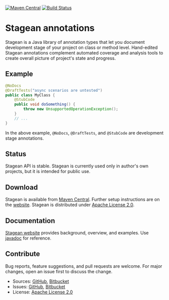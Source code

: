 [![Maven Central](https://img.shields.io/maven-central/v/com.machinezoo.stagean/stagean)](https://search.maven.org/artifact/com.machinezoo.stagean/stagean)
[![Build Status](https://travis-ci.com/robertvazan/stagean.svg?branch=master)](https://travis-ci.com/robertvazan/stagean)

# Stagean annotations #

Stagean is a Java library of annotation types that let you document development stage of your project on class or method level. Hand-edited Stagean annotations complement automated coverage and analysis tools to create overall picture of project's state and progress.

## Example ##

```java
@NoDocs
@DraftTests("async scenarios are untested")
public class MyClass {
    @StubCode
    public void doSomething() {
        throw new UnsupportedOperationException();
    }
    // ...
}
```

In the above example, `@NoDocs`, `@DraftTests`, and `@StubCode` are development stage annotations.

## Status ##

Stagean API is stable. Stagean is currently used only in author's own projects, but it is intended for public use.

## Download ##

Stagean is available from [Maven Central](https://search.maven.org/artifact/com.machinezoo.stagean/stagean). Further setup instructions are on the [website](https://stagean.machinezoo.com/). Stagean is distributed under [Apache License 2.0](LICENSE).

## Documentation ##

[Stagean website](https://stagean.machinezoo.com/) provides background, overview, and examples. Use [javadoc](https://stagean.machinezoo.com/javadoc/com/machinezoo/stagean/package-summary.html) for reference.

## Contribute ##

Bug reports, feature suggestions, and pull requests are welcome. For major changes, open an issue first to discuss the change.

* Sources: [GitHub](https://github.com/robertvazan/stagean), [Bitbucket](https://bitbucket.org/robertvazan/stagean)
* Issues: [GitHub](https://github.com/robertvazan/stagean/issues), [Bitbucket](https://bitbucket.org/robertvazan/stagean/issues)
* License: [Apache License 2.0](LICENSE)

